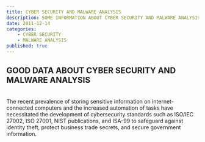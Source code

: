 ```yaml
---
title: CYBER SECURITY AND MALWARE ANALYSIS
description: SOME INFORMATION ABOUT CYBER SECURITY AND MALWARE ANALYSIS
date: 2011-12-14
categories:
    - CYBER SECURITY
    - MALWARE ANALYSIS
published: true
---
```

<h2 style="text-align:left;">GOOD DATA ABOUT CYBER SECURITY AND MALWARE ANALYSIS</h2>

<br>
The recent prevalence of storing sensitive information on internet-connected computers and the increased automation of tasks have necessitated the development of cybersecurity standards such as ISO/IEC 27002, ISO 27001, NIST publications, and ISA-99 to safeguard against identity theft, protect business trade secrets, and secure government information.
